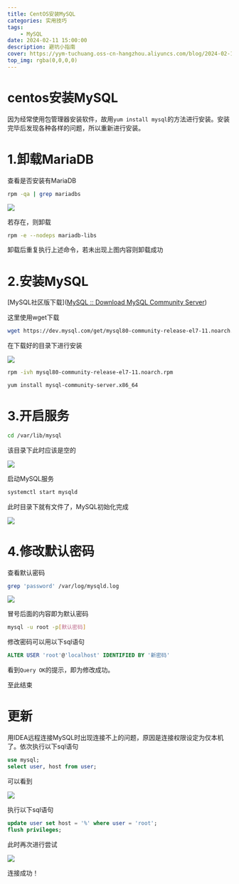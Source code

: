 ```yaml
---
title: CentOS安装MySQL
categories: 实用技巧
tags: 
    - MySQL
date: 2024-02-11 15:00:00
description: 避坑小指南
cover: https://yym-tuchuang.oss-cn-hangzhou.aliyuncs.com/blog/2024-02-11/%20cover.jpeg
top_img: rgba(0,0,0,0)
---
```

# centos安装MySQL

因为经常使用包管理器安装软件，故用``yum install mysql``的方法进行安装。安装完毕后发现各种各样的问题，所以重新进行安装。

# 1.卸载MariaDB

查看是否安装有MariaDB

```bash
rpm -qa | grep mariadbs
```

![](https://yym-tuchuang.oss-cn-hangzhou.aliyuncs.com/blog/2024-02-11/%201.png)

若存在，则卸载

```bash
rpm -e --nodeps mariadb-libs
```

卸载后重复执行上述命令，若未出现上图内容则卸载成功

# 2.安装MySQL

[MySQL社区版下载]([MySQL :: Download MySQL Community Server](https://dev.mysql.com/downloads/mysql/))

这里使用wget下载

```bash
wget https://dev.mysql.com/get/mysql80-community-release-el7-11.noarch.rpm
```

在下载好的目录下进行安装

![](https://yym-tuchuang.oss-cn-hangzhou.aliyuncs.com/blog/2024-02-11/%202.jpeg)

```bash
rpm -ivh mysql80-community-release-el7-11.noarch.rpm
```

```bash
yum install mysql-community-server.x86_64
```

# 3.开启服务

```bash
cd /var/lib/mysql
```

该目录下此时应该是空的

![](https://yym-tuchuang.oss-cn-hangzhou.aliyuncs.com/blog/2024-02-11/%203.jpeg)

启动MySQL服务

```bash
systemctl start mysqld
```

此时目录下就有文件了，MySQL初始化完成

![](https://yym-tuchuang.oss-cn-hangzhou.aliyuncs.com/blog/2024-02-11/%204.jpeg)

# 4.修改默认密码

查看默认密码

```bash
grep 'password' /var/log/mysqld.log
```

![](https://yym-tuchuang.oss-cn-hangzhou.aliyuncs.com/blog/2024-02-11/%205.jpeg)

冒号后面的内容即为默认密码

```bash
mysql -u root -p[默认密码]
```

修改密码可以用以下sql语句

```sql
ALTER USER 'root'@'localhost' IDENTIFIED BY '新密码'
```

看到``Query OK``的提示，即为修改成功。

至此结束

# 更新

用IDEA远程连接MySQL时出现连接不上的问题，原因是连接权限设定为仅本机了。依次执行以下sql语句

```sql
use mysql;
select user, host from user;
```

可以看到

![](https://yym-tuchuang.oss-cn-hangzhou.aliyuncs.com/blog/2024-02-11/%20connect1.png)

执行以下sql语句

```sql
update user set host = '%' where user = 'root';
flush privileges;
```

此时再次进行尝试

![](https://yym-tuchuang.oss-cn-hangzhou.aliyuncs.com/blog/2024-02-13/%20connect2.png)

连接成功！